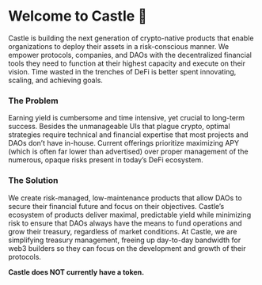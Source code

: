 # Welcome to Castle 🏰

Castle is building the next generation of crypto-native products that enable organizations to deploy their assets in a risk-conscious manner. We empower protocols, companies, and DAOs with the decentralized financial tools they need to function at their highest capacity and execute on their vision. Time wasted in the trenches of DeFi is better spent innovating, scaling, and achieving goals.&#x20;

### The Problem&#x20;

Earning yield is cumbersome and time intensive, yet crucial to long-term success. Besides the unmanageable UIs that plague crypto, optimal strategies require technical and financial expertise that most projects and DAOs don’t have in-house. Current offerings prioritize maximizing APY (which is often far lower than advertised) over proper management of the numerous, opaque risks present in today’s DeFi ecosystem.&#x20;

### The Solution&#x20;

We create risk-managed, low-maintenance products that allow DAOs to secure their financial future and focus on their objectives. Castle’s ecosystem of products deliver maximal, predictable yield while minimizing risk to ensure that DAOs always have the means to fund operations and grow their treasury, regardless of market conditions. At Castle, we are simplifying treasury management, freeing up day-to-day bandwidth for web3 builders so they can focus on the development and growth of their protocols.



**Castle does NOT currently have a token.**
